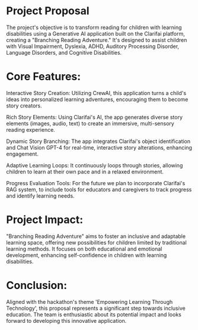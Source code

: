 # Project Proposal

The project's objective is to transform reading for children with learning disabilities using a Generative AI application built on the Clarifai platform, creating a "Branching Reading Adventure." It's designed to assist children with Visual Impairment, Dyslexia, ADHD, Auditory Processing Disorder, Language Disorders, and Cognitive Disabilities.

# Core Features:

Interactive Story Creation: Utilizing CrewAI, this application turns a child's ideas into personalized learning adventures, encouraging them to become story creators.

Rich Story Elements: Using Clarifai's AI, the app generates diverse story elements (images, audio, text) to create an immersive, multi-sensory reading experience.

Dynamic Story Branching: The app integrates Clarifai's object identification and Chat Vision GPT-4 for real-time, interactive story alterations, enhancing engagement.

Adaptive Learning Loops: It continuously loops through stories, allowing children to learn at their own pace and in a relaxed environment.

Progress Evaluation Tools: For the future we plan to incorporate Clarifai's RAG system, to include tools for educators and caregivers to track progress and identify learning needs.

# Project Impact:
"Branching Reading Adventure" aims to foster an inclusive and adaptable learning space, offering new possibilities for children limited by traditional learning methods. It focuses on both educational and emotional development, enhancing self-confidence in children with learning disabilities.

# Conclusion:
Aligned with the hackathon's theme 'Empowering Learning Through Technology', this proposal represents a significant step towards inclusive education. The team is enthusiastic about its potential impact and looks forward to developing this innovative application.

